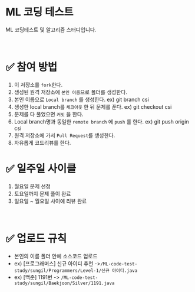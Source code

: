 # ML 코딩 테스트

ML 코딩테스트 및 알고리즘 스터디입니다.  

<br />

# ✅ 참여 방법

1. 이 저장소를 `fork`한다.
2. 생성된 원격 저장소에 `본인 이름`으로 폴더를 생성한다.
3. 본인 이름으로 `Local branch` 를 생성한다. ex) git branch csi
4. 생성한 local branch를 `체크아웃` 한 뒤 문제를 푼다. ex) git checkout csi
5. 문제를 다 풀었으면 `커밋` 을 한다.
6. Local branch명과 동일한 `remote branch` 에 `push` 를 한다. ex) git push origin csi
7. 원격 저장소에 가서 `Pull Request`를 생성한다.
8. 자유롭게 코드리뷰를 한다.

# ✅ 일주일 사이클

1. 월요일 문제 선정
2. 토요일까지 문제 풀이 완료
3. 일요일 ~ 월요일 사이에 리뷰 완료

<br />

# ✅ 업로드 규칙
- 본인의 이름 폴더 안에 소스코드 업로드  
- ex) [프로그래머스] 신규 아이디 추천 ->`/ML-code-test-study/sungil/Programmers/Level-1/신규 아이디.java`
- ex) [백준] 1191번 -> `/ML-code-test-study/sungil/Baekjoon/Silver/1191.java`
